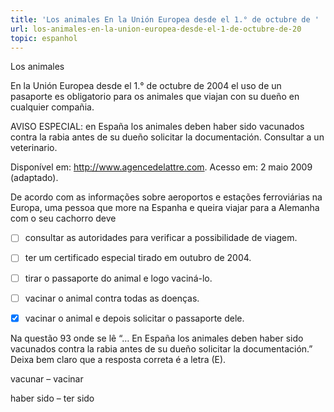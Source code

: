 ```yaml
---
title: 'Los animales En la Unión Europea desde el 1.° de octubre de '
url: los-animales-en-la-union-europea-desde-el-1-de-octubre-de-20
topic: espanhol
---
```



Los animales

En la Unión Europea desde el 1.° de octubre de 2004 el uso de un pasaporte es obligatorio para os animales que viajan con su dueño en cualquier compañia.

AVISO ESPECIAL: en España los animales deben haber sido vacunados contra la rabia antes de su dueño solicitar la documentación. Consultar a un veterinario.

Disponível em: http://www.agencedelattre.com. Acesso em: 2 maio 2009 (adaptado).

De acordo com as informações sobre aeroportos e estações ferroviárias na Europa, uma pessoa que more na Espanha e queira viajar para a Alemanha com o seu cachorro deve



- [ ] consultar as autoridades para verificar a possibilidade de viagem.
- [ ] ter um certificado especial tirado em outubro de 2004.
- [ ] tirar o passaporte do animal e logo vaciná-lo.
- [ ] vacinar o animal contra todas as doenças.
- [x] vacinar o animal e depois solicitar o passaporte dele.


Na questão 93 onde se lê “… En España los animales deben haber sido vacunados contra la rabia antes de su dueño solicitar la documentación.” Deixa bem claro que a resposta correta é a letra (E).

vacunar – vacinar

haber sido – ter sido

